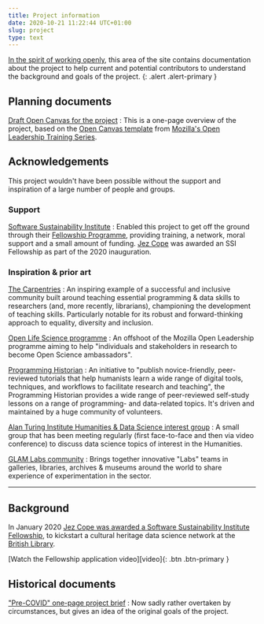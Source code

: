 ```yaml
---
title: Project information
date: 2020-10-21 11:22:44 UTC+01:00
slug: project
type: text
---
```


[In the spirit of working openly][Working Openly], this area of the site contains documentation about the project to help current and potential contributors to understand the background and goals of the project.
{: .alert .alert-primary }

[Working Openly]: https://mozilla.github.io/open-leadership-training-series/articles/introduction-to-open-leadership/introduction-to-working-open/ "Mozilla Open Leadership Training Series: Working Open"

## Planning documents

[Draft Open Canvas for the project](link://slug/open-canvas-1)
: This is a one-page overview of the project, based on the [Open Canvas template][] from [Mozilla's Open Leadership Training Series][].

[Open Canvas template]: https://mozilla.github.io/open-leadership-training-series/articles/opening-your-project/develop-an-open-project-strategy-with-open-canvas/
[Mozilla's Open Leadership Training Series]: https://mozilla.github.io/open-leadership-training-series/

## Acknowledgements

This project wouldn't have been possible without the support and inspiration of a large number of people and groups.

### Support

[Software Sustainability Institute](https://software.ac.uk/)
: Enabled this project to get off the ground through their [Fellowship Programme](https://www.software.ac.uk/programmes-and-events/fellowship-programme), providing training, a network, moral support and a small amount of funding. [Jez Cope](https://www.software.ac.uk/about/fellows/jez-cope) was awarded an SSI Fellowship as part of the 2020 inauguration.

### Inspiration & prior art

[The Carpentries](https://carpentries.org/)
: An inspiring example of a successful and inclusive community built around teaching essential programming & data skills to researchers (and, more recently, librarians), championing the development of teaching skills. Particularly notable for its robust and forward-thinking approach to equality, diversity and inclusion.

[Open Life Science programme](https://openlifesci.org/)
: An offshoot of the Mozilla Open Leadership programme aiming to help "individuals and stakeholders in research to become Open Science ambassadors".

[Programming Historian](https://programminghistorian.org/)
: An initiative to "publish novice-friendly, peer-reviewed tutorials that help humanists learn a wide range of digital tools, techniques, and workflows to facilitate research and teaching", the Programming Historian provides a wide range of peer-reviewed self-study lessons on a range of programming- and data-related topics. It's driven and maintained by a huge community of volunteers.

[Alan Turing Institute Humanities & Data Science interest group](https://www.turing.ac.uk/research/interest-groups/humanities-and-data-science)
: A small group that has been meeting regularly (first face-to-face and then via video conference) to discuss data science topics of interest in the Humanities.

[GLAM Labs community](https://glamlabs.io/)
: Brings together innovative "Labs" teams in galleries, libraries, archives & museums around the world to share experience of experimentation in the sector.


* * * * * * * * * * * * * * * * * * * * * * * * * * * * * * * * * * * * * * * 

## Background

In January 2020 [Jez Cope was awarded a Software Sustainability Institute Fellowship][fellowship], to kickstart a cultural heritage data science network at the [British Library][].

<div class="text-center" markdown="1">
[Watch the Fellowship application video][video]{: .btn .btn-primary }
</div>

[video]: https://scitech.video/videos/watch/6e80095f-42cc-4fa3-9596-4cfe355440cc "SSI Fellowship application 2020"
[fellowship]: https://erambler.co.uk/blog/ssi-fellowship/
[British Library]: https://bl.uk/

## Historical documents

["Pre-COVID" one-page project brief](link://slug/original-project-brief)
: Now sadly rather overtaken by circumstances, but gives an idea of the original goals of the project.
